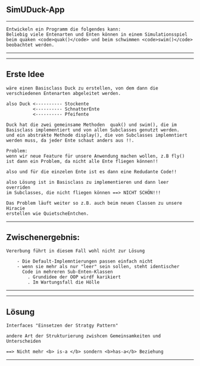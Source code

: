 ## SimUDuck-App

---
    Entwickeln ein Programm die folgendes kann:
    Beliebig viele Entenarten und Enten können in einem Simulationsspiel
    beim quaken <code>quak()</code> und beim schwimmen <code>swim()</code>
    beobachtet werden.
---

---

## Erste Idee 
    
    wäre einen Basisclass Duck zu erstellen, von dem dann die 
    verschiedenen Entenarten abgeleitet werden.

    also Duck <---------- Stockente
              <---------- SchnatterEnte
              <---------- Pfeifente

    Duck hat die zwei gemeinsame Methoden  quak() und swim(), die im 
    Basisclass implementiert und von allen Subclasses genutzt werden.
    und ein abstrakte Methode display(), die von Subclasses implemntiert 
    werden muss, da jeder Ente schaut anders aus !!. 

    Problem:
    wenn wir neue Feature für unsere Anwendung machen wollen, z.B fly()
    ist dann ein Problem, da nicht alle Ente fliegen können!!

    also und für die einzelen Ente ist es dann eine Redudante Code!!

    also Lösung ist in Basisclass zu implementieren und dann leer overriden 
    im Subclasses, die nicht fliegen können ==> NICHT SCHÖN!!!

    Das Problem läuft weiter so z.B. auch beim neuen Classen zu unsere Hiracie
    erstellen wie QuietscheEntchen.
---

## Zwischenergebnis:
    
    Vererbung führt in diesem Fall wohl nicht zur Lösung
        
        - Die Default-Implemntierungen passen einfach nicht
        - wenn sie mehr als nur "leer" sein sollen, steht identischer
          Code in mehreren Sub-Enten-Klassen
            . Grundidee der OOP wirdf karikiert
            . Im Wartungsfall die Hölle

---

---

## Lösung 

    Interfaces "Einsetzen der Stratgy Pattern"

    andere Art der Strukturierung zwishcen Gemeinsamkeiten und Unterscheiden

    ==> Nicht mehr <b> is-a </b> sondern <b>has-a</b> Beziehung

---
